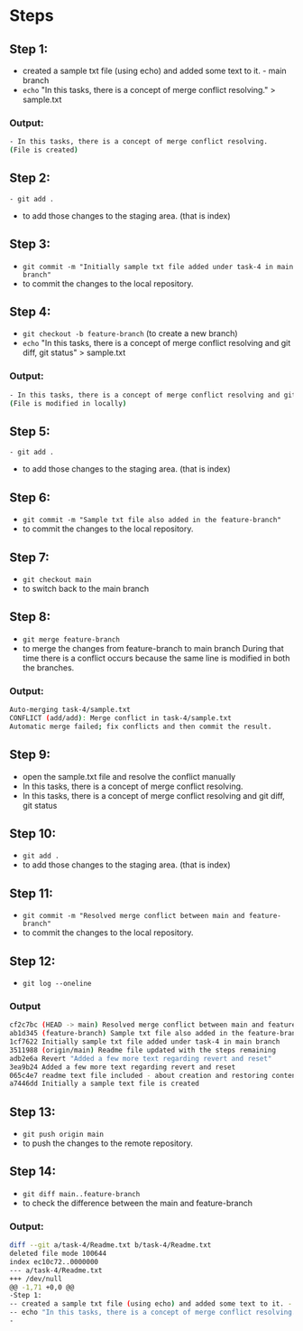 
# Steps
## Step 1:
- created a sample txt file (using echo) and added some text to it. - main branch
- `echo` "In this tasks, there is a concept of merge conflict resolving." > sample.txt

### Output:
``` bash
- In this tasks, there is a concept of merge conflict resolving.
(File is created)
```

## Step 2:
`- git add .`
- to add those changes to the staging area. (that is index)

## Step 3:
- `git commit -m "Initially sample txt file added under task-4 in main branch"`
- to commit the changes to the local repository.

## Step 4:
- `git checkout -b feature-branch` (to create a new branch)
- `echo` "In this tasks, there is a concept of merge conflict resolving and git diff, git status" > sample.txt

### Output:
``` bash
- In this tasks, there is a concept of merge conflict resolving and git diff, git status
(File is modified in locally)
```

## Step 5:
`- git add .`
- to add those changes to the staging area. (that is index)

## Step 6:
- `git commit -m "Sample txt file also added in the feature-branch"`
- to commit the changes to the local repository.

## Step 7:
- `git checkout main`
- to switch back to the main branch

## Step 8:
- `git merge feature-branch`
- to merge the changes from feature-branch to main branch
During that time there is a conflict occurs because the same line is modified in both the branches.

### Output:
``` bash
Auto-merging task-4/sample.txt
CONFLICT (add/add): Merge conflict in task-4/sample.txt
Automatic merge failed; fix conflicts and then commit the result.
```

## Step 9:
- open the sample.txt file and resolve the conflict manually
- In this tasks, there is a concept of merge conflict resolving.
- In this tasks, there is a concept of merge conflict resolving and git diff, git status

## Step 10:
- `git add .`
- to add those changes to the staging area. (that is index)

## Step 11:
- `git commit -m "Resolved merge conflict between main and feature-branch"`
- to commit the changes to the local repository.

## Step 12:
- `git log --oneline`
### Output
``` bash
cf2c7bc (HEAD -> main) Resolved merge conflict between main and feature-branch
ab1d345 (feature-branch) Sample txt file also added in the feature-branch
1cf7622 Initially sample txt file added under task-4 in main branch
3511988 (origin/main) Readme file updated with the steps remaining
adb2e6a Revert "Added a few more text regarding revert and reset"
3ea9b24 Added a few more text regarding revert and reset
065c4e7 readme text file included - about creation and restoring contents in file
a7446dd Initially a sample text file is created
```


## Step 13:
- `git push origin main`
- to push the changes to the remote repository.

## Step 14:
- `git diff main..feature-branch`
- to check the difference between the main and feature-branch

### Output:
``` bash
diff --git a/task-4/Readme.txt b/task-4/Readme.txt
deleted file mode 100644
index ec10c72..0000000
--- a/task-4/Readme.txt
+++ /dev/null
@@ -1,71 +0,0 @@
-Step 1:
-- created a sample txt file (using echo) and added some text to it. - main branch
-- echo "In this tasks, there is a concept of merge conflict resolving." > sample.txt
-
```

